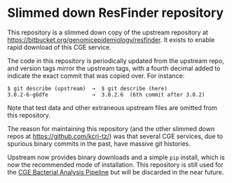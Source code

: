 # Slimmed down ResFinder repository

This repository is a slimmed down copy of the upstream repository at
<https://bitbucket.org/genomicepidemiology/resfinder>.  It exists to
enable rapid download of this CGE service.

The code in this repository is periodically updated from the upstream repo,
and version tags mirror the upstream tags, with a fourth decimal added to
indicate the exact commit that was copied over.  For instance:

    $ git describe (upstream)  →  $ git describe (here)
    3.0.2-6-g6dfe              →  3.0.2.6  (6th commit after 3.0.2)

Note that test data and other extraneous upstream files are omitted
from this repository.

The reason for maintaining this repository (and the other slimmed down
repos at <https://github.com/kcri-tz/>) was that several CGE services,
due to spurious binary commits in the past, have massive git histories.

Upstream now provides binary downloads and a simple `pip` install, which
is now the recommended mode of installation.  This repository is still
used for the [CGE Bacterial Analysis Pipeline](https://github.com/zwets/cge-bap)
but will be discarded in the near future.

